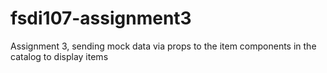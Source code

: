 # fsdi107-assignment3
Assignment 3, sending mock data via props to the item components in the catalog to display items
